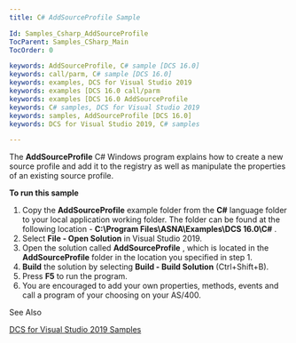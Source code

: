 ```yaml
---
title: C# AddSourceProfile Sample

Id: Samples_Csharp_AddSourceProfile
TocParent: Samples_CSharp_Main
TocOrder: 0

keywords: AddSourceProfile, C# sample [DCS 16.0]
keywords: call/parm, C# sample [DCS 16.0]
keywords: examples, DCS for Visual Studio 2019
keywords: examples [DCS 16.0 call/parm
keywords: examples [DCS 16.0 AddSourceProfile
keywords: C# samples, DCS for Visual Studio 2019
keywords: samples, AddSourceProfile [DCS 16.0]
keywords: DCS for Visual Studio 2019, C# samples

---
```


The **AddSourceProfile** C# Windows program explains how to create a new source profile and add it to the registry as well as manipulate the properties of an existing source profile.

**To run this sample** 
1. Copy the **AddSourceProfile** example folder from the **C#** 
					language folder to your local application working folder.  The folder can 
					be found at the following location - **C:\Program 
					Files\ASNA\Examples\DCS 16.0\C#** .
2. Select **File - Open Solution** 
				in Visual Studio 2019.
3. Open the solution called **AddSourceProfile** , which is 
					located in the **AddSourceProfile** 
				folder in the location you specified in step 1.
4. **Build**  the solution by selecting **Build - Build Solution** 
				(Ctrl+Shift+B).
5. Press **F5** 
				to run the program.
6. You are encouraged to add your own properties, methods, events and call a 
					program of your choosing on your AS/400.

See Also

[DCS for Visual Studio 2019 Samples](samples-main.html)
